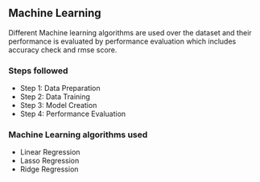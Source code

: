 ## **Machine Learning**

Different Machine learning algorithms are used over the dataset and their performance is evaluated by performance evaluation which includes accuracy check and rmse score.

### **Steps followed**

- Step 1: Data Preparation 
- Step 2: Data Training
- Step 3: Model Creation 
- Step 4: Performance Evaluation 

### **Machine Learning algorithms used**

- Linear Regression
- Lasso Regression
- Ridge Regression


